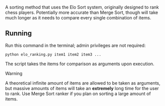 A sorting method that uses the Elo Sort system, originally designed to rank chess players. Potentially more accurate than Merge Sort, though will take much longer as it needs to compare every single combination of items.

## Running

Run this command in the terminal; admin privileges are not required:

```
python elo_ranking.py item1 item2 item3 ...
```

The script takes the items for comparison as arguments upon execution. 

>[!warning]
> A theoretical infinite amount of items are allowed to be taken as arguments, but massive amounts of items will take an **extremely** long time for the user to rank. Use Merge Sort ranker if you plan on sorting a large amount of items.
